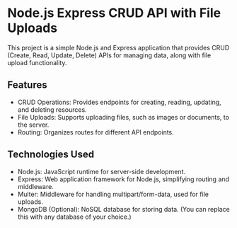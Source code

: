 <h1>Node.js Express CRUD API with File Uploads</h1>
This project is a simple Node.js and Express application that provides CRUD (Create, Read, Update, Delete) APIs for managing data, along with file upload functionality.

<div>
  

<h2>Features</h2>
<ul>
  <li>CRUD Operations: Provides endpoints for creating, reading, updating, and deleting resources.
</li>
  <li>File Uploads: Supports uploading files, such as images or documents, to the server.
</li>
  <li>Routing: Organizes routes for different API endpoints.
</li>
</ul>
</div>
<div>
<h2>Technologies Used</h2>
  <ul>
    <li>Node.js: JavaScript runtime for server-side development.
</li>
    <li>Express: Web application framework for Node.js, simplifying routing and middleware.
</li>
    <li>Multer: Middleware for handling multipart/form-data, used for file uploads.
</li>
    <li>MongoDB (Optional): NoSQL database for storing data. (You can replace this with any database of your choice.)
</li>
  </ul>
</div>
